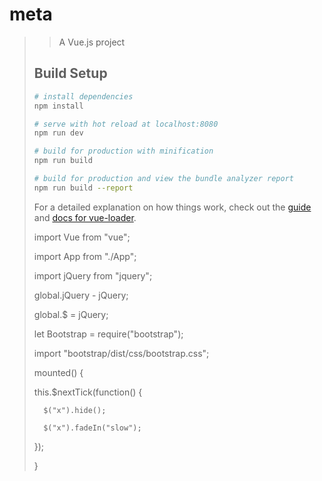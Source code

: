 # meta

> > A Vue.js project
>
> ## Build Setup
>
> ``` bash
> # install dependencies
> npm install
> 
> # serve with hot reload at localhost:8080
> npm run dev
> 
> # build for production with minification
> npm run build
> 
> # build for production and view the bundle analyzer report
> npm run build --report
> ```
>
> For a detailed explanation on how things work, check out the [guide](http://vuejs-templates.github.io/webpack/) and [docs for vue-loader](http://vuejs.github.io/vue-loader).
>
> 
>
> import Vue from "vue";
>
> import App from "./App";
>
> import jQuery from "jquery";
>
> global.jQuery - jQuery;
>
> global.$ = jQuery;
>
> let Bootstrap = require("bootstrap");
>
> import "bootstrap/dist/css/bootstrap.css";
>
> 
>
> mounted() {
>
> 	this.$nextTick(function() {
> 	
> 		$("x").hide();
> 	
> 		$("x").fadeIn("slow");
> 	
> 	});
>
> }
